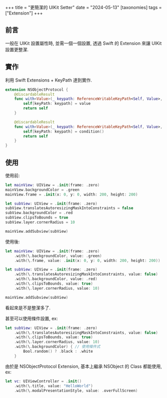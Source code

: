 +++
title = "更簡潔的 UIKit Setter"
date = "2024-05-13"
[taxonomies]
tags = ["Extension"]
+++

## 前言

一般在 UIKit 設置屬性時, 並需一個一個設置, 透過 Swift 的 Extension 來讓 UIKit 設置更整潔.

## 實作

利用 Swift Extensions + KeyPath 達到實作.

```swift
extension NSObjectProtocol {
    @discardableResult
    func with<Value>(_ keypath: ReferenceWritableKeyPath<Self, Value>, value: Value) -> Self {
        self[keyPath: keypath] = value
        return self
    }

    @discardableResult
    func with<Value>(_ keypath: ReferenceWritableKeyPath<Self, Value>, condition: () -> Value) -> Self {
        self[keyPath: keypath] = condition()
        return self
    }
}
```

## 使用

使用前:

```swift
let mainView: UIView = .init(frame: .zero)
mainView.backgroundColor = .green
mainView.frame = .init(x: 0, y: 0, width: 200, height: 200)

let subView: UIView = .init(frame: .zero)
subView.translatesAutoresizingMaskIntoConstraints = false
subView.backgroundColor = .red
subView.clipsToBounds = true
subView.layer.cornerRadius = 10

mainView.addSubview(subView)
```

使用後:

```swift
let mainView: UIView = .init(frame: .zero)
    .with(\.backgroundColor, value: .green)
    .with(\.frame, value: .init(x: 0, y: 0, width: 200, height: 200))

let subView: UIView = .init(frame: .zero)
    .with(\.translatesAutoresizingMaskIntoConstraints, value: false)
    .with(\.backgroundColor, value: .red)
    .with(\.clipsToBounds, value: true)
    .with(\.layer.cornerRadius, value: 10)

mainView.addSubview(subView)
```

看起來是不是整潔多了.

甚至可以使用條件設置, ex:

```swift
let subView: UIView = .init(frame: .zero)
    .with(\.translatesAutoresizingMaskIntoConstraints, value: false)
    .with(\.clipsToBounds, value: true)
    .with(\.layer.cornerRadius, value: 10)
    .with(\.backgroundColor) { // 使用條件式
        Bool.random() ? .black : .white
    }
```

由於是 NSObjectProtocol Extension, 基本上繼承 NSObject 的 Class 都能使用, ex:

```swift
let vc: UIViewController = .init()
    .with(\.title, value: "HelloWorld")
    .with(\.modalPresentationStyle, value: .overFullScreen)
```
